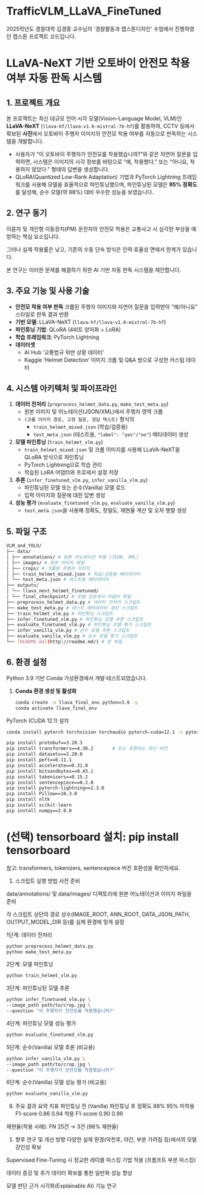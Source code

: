 # TrafficVLM_LLaVA_FineTuned
2025학년도 경찰대학 김경종 교수님의 '경찰활동과 캡스톤디자인' 수업에서 진행하였던 캡스톤 프로젝트 코드입니다.

# LLaVA-NeXT 기반 오토바이 안전모 착용 여부 자동 판독 시스템

## 1. 프로젝트 개요

본 프로젝트는 최신 대규모 언어·시각 모델(Vision–Language Model, VLM)인 **LLaVA-NeXT** (`llava-hf/llava-v1.6-mistral-7b-hf`)를 활용하여, CCTV 등에서 확보된 **사진**에서 오토바이 주행자 이미지의 안전모 착용 여부를 자동으로 판독하는 시스템을 개발합니다.

- 사용자가 “이 오토바이 주행자가 안전모를 착용했습니까?”와 같은 자연어 질문을 입력하면,
시스템은 이미지의 시각 정보를 바탕으로 “예, 착용했다.” 또는 “아니요, 착용하지 않았다.” 형태의 답변을 생성합니다.
- QLoRA(Quantized Low-Rank Adaptation) 기법과 PyTorch Lightning 프레임워크를 사용해 모델을 효율적으로 파인튜닝했으며,
파인튜닝된 모델은 **95% 정확도**를 달성해, 순수 모델(약 88%) 대비 우수한 성능을 보였습니다.

## 2. 연구 동기

이륜차 및 개인형 이동장치(PM) 운전자의 안전모 착용은 교통사고 시 심각한 부상을 예방하는 핵심 요소입니다.

그러나 실제 착용률은 낮고, 기존의 수동 단속 방식은 인력·효율성 면에서 한계가 있습니다.

본 연구는 이러한 문제를 해결하기 위한 AI 기반 자동 판독 시스템을 제안합니다.

## 3. 주요 기능 및 사용 기술

- **안전모 착용 여부 판독**
크롭된 주행자 이미지와 자연어 질문을 입력받아 “예/아니요” 스타일로 판독 결과 반환
- **기반 모델**: LLaVA-NeXT (`llava-hf/llava-v1.6-mistral-7b-hf`)
- **파인튜닝 기법**: QLoRA (4비트 양자화 + LoRA)
- **학습 프레임워크**: PyTorch Lightning
- **데이터셋**
    - AI Hub ‘교통법규 위반 상황 데이터’
    - Kaggle ‘Helmet Detection’ 이미지 크롭 및 Q&A 쌍으로 구성한 커스텀 데이터

## 4. 시스템 아키텍처 및 파이프라인

1. **데이터 전처리** (`preprocess_helmet_data.py`, `make_test_meta.py`)
    - 원본 이미지 및 어노테이션(JSON/XML)에서 주행자 영역 크롭
    - `(크롭 이미지 경로, 고정 질문, 정답 텍스트)` 형식의
        - `train_helmet_mixed.json` (학습/검증용)
        - `test_meta.json` (테스트용, `"label": "yes"/"no"`) 메타데이터 생성
2. **모델 파인튜닝** (`train_helmet_vlm.py`)
    - `train_helmet_mixed.json` 및 크롭 이미지를 사용해 LLaVA-NeXT을 QLoRA 방식으로 파인튜닝
    - PyTorch Lightning으로 학습 관리
    - 학습된 LoRA 어댑터와 프로세서 설정 저장
3. **추론** (`infer_finetuned_vlm.py`, `infer_vanilla_vlm.py`)
    - 파인튜닝된 모델 또는 순수(Vanilla) 모델 로드
    - 입력 이미지와 질문에 대한 답변 생성
4. **성능 평가** (`evaluate_finetuned_vlm.py`, `evaluate_vanilla_vlm.py`)
    - `test_meta.json`을 사용해 정확도, 정밀도, 재현율 계산 및 오차 행렬 생성

## 5. 파일 구조

```bash
VLM_and_YOLO/
├── data/
│ ├── annotations/ # 원본 어노테이션 파일 (JSON, XML)
│ ├── images/ # 원본 이미지 파일
│ ├── crops/ # 크롭된 주행자 이미지
│ ├── train_helmet_mixed.json # 학습/검증용 메타데이터
│ └── test_meta.json # 테스트용 메타데이터
├── outputs/
│ └── llava_next_helmet_finetuned/
│ └── final_checkpoint/ # 모델·프로세서·어댑터 파일
├── preprocess_helmet_data.py # 데이터 전처리 스크립트
├── make_test_meta.py # 테스트 메타데이터 생성 스크립트
├── train_helmet_vlm.py # 파인튜닝 스크립트
├── infer_finetuned_vlm.py # 파인튜닝 모델 추론 스크립트
├── evaluate_finetuned_vlm.py # 파인튜닝 모델 평가 스크립트
├── infer_vanilla_vlm.py # 순수 모델 추론 스크립트
├── evaluate_vanilla_vlm.py # 순수 모델 평가 스크립트
└── [README.md](http://readme.md/) # 본 파일
```

## 6. 환경 설정

Python 3.9 기반 Conda 가상환경에서 개발·테스트되었습니다.

1. **Conda 환경 생성 및 활성화**
    
    ```bash
    conda create -n llava_final_env python=3.9 -y
    conda activate llava_final_env
    
    ```
    

PyTorch (CUDA 12.1) 설치

```bash
conda install pytorch torchvision torchaudio pytorch-cuda=12.1 -c pytorch -c nvidia -y

pip install protobuf==3.20.3
pip install transformers==4.38.2       # 또는 호환되는 최신 버전
pip install datasets==2.20.0
pip install peft==0.11.1
pip install accelerate==0.31.0
pip install bitsandbytes==0.43.1
pip install tokenizers==0.15.2
pip install sentencepiece==0.2.0
pip install pytorch-lightning==2.3.0
pip install Pillow==10.3.0
pip install nltk
pip install scikit-learn
pip install numpy==2.0.0
```

# (선택) tensorboard 설치: pip install tensorboard

참고: transformers, tokenizers, sentencepiece 버전 호환성을 확인하세요.

1. 스크립트 실행 방법
사전 준비

data/annotations/ 및 data/images/ 디렉토리에 원본 어노테이션과 이미지 파일을 준비

각 스크립트 상단의 경로 상수(IMAGE_ROOT, ANN_ROOT, DATA_JSON_PATH, OUTPUT_MODEL_DIR 등)를 실제 환경에 맞게 설정

1단계: 데이터 전처리

```bash
python preprocess_helmet_data.py
python make_test_meta.py
```

2단계: 모델 파인튜닝

```bash
python train_helmet_vlm.py
```

3단계: 파인튜닝된 모델 추론

```bash
python infer_finetuned_vlm.py \
--image_path path/to/crop.jpg \
--question "이 주행자가 안전모를 착용했습니까?"
```

4단계: 파인튜닝 모델 성능 평가

```bash
python evaluate_finetuned_vlm.py
```

5단계: 순수(Vanilla) 모델 추론 (비교용)

```bash
python infer_vanilla_vlm.py \
--image_path path/to/crop.jpg \
--question "이 주행자가 안전모를 착용했습니까?"
```

6단계: 순수(Vanilla) 모델 성능 평가 (비교용)

```bash
python evaluate_vanilla_vlm.py
```

8. 주요 결과 요약
지표	파인튜닝 전 (Vanilla)	파인튜닝 후
정확도	88%	95%
미착용 F1-score	0.86	0.94
착용 F1-score	0.90	0.96

재현율(착용 사례): FN 25건 → 3건 (98% 재현율)

1. 향후 연구 및 개선 방향
다양한 실제 환경(악천후, 야간, 부분 가려짐 등)에서의 모델 강인성 확보

Supervised Fine-Tuning 시 정교한 레이블 마스킹 기법 적용 (프롬프트 부분 마스킹)

데이터 증강 및 추가 데이터 확보를 통한 일반화 성능 향상

모델 판단 근거 시각화(Explainable AI) 기능 연구
